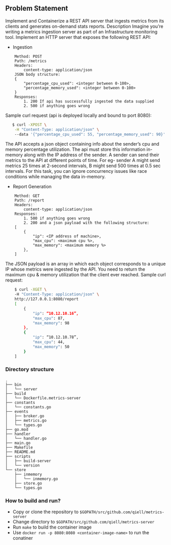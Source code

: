 ## Problem Statement

Implement and Containerize a REST API server that ingests metrics from its clients and generates on-demand stats reports. 
Description 
Imagine you’re writing a metrics ingestion server as part of an Infrastructure monitoring tool. Implement an HTTP server that exposes the following REST API: 
- Ingestion 
```
    Method: POST 
    Path: /metrics 
    Headers: 
        content-type: application/json 
    JSON body structure:
    { 
        "percentage_cpu_used": <integer between 0-100>, 
        "percentage_memory_used": <integer between 0-100> 
    } 
    Responses: 
        1. 200 If api has successfully ingested the data supplied 
        2. 500 if anything goes wrong
``` 

Sample curl request (api is deployed locally and bound to port 8080): 
```bash
   $ curl -XPOST \
    -H "Content-Type: application/json" \ 
    --data '{"percentage_cpu_used": 55, "percentage_memory_used": 90}' \ http://127.0.0.1:8080/metrics
```
   
The API accepts a json object containing info about the sender’s cpu and memory percentage utilization. The api must store this information in-memory along with the IP address of the sender. 
A sender can send their metrics to the API at different points of time. For eg- sender A might send metrics 25 times at 2-second intervals, B might send 500 times at 0.5 sec intervals. For this task, you can ignore concurrency issues like race conditions while managing the data in-memory.

- Report Generation 
```
    Method: GET 
    Path: /report 
    Headers: 
        content-type: application/json 
    Responses: 
        1. 500 if anything goes wrong 
        2. 200 and a json payload with the following structure: 
    [ 
        { 
            "ip": <IP address of machine>, 
            "max_cpu": <maximum cpu %>, 
            "max_memory": <maximum memory %> 
        }, 
    ]
``` 

The JSON payload is an array in which each object corresponds to a unique IP whose metrics were ingested by the API. You need to return the maximum cpu & memory utilization that the client ever reached.
Sample curl request: 
```bash
    $ curl -XGET \ 
    -H "Content-Type: application/json" \ 
    http://127.0.0.1:8080/report 
    [ 
        { 
            "ip": “10.12.10.16”, 
            "max_cpu": 87, 
            "max_memory": 98 
        }, 
        { 
            "ip": “10.12.10.78”, 
            "max_cpu": 44, 
            "max_memory": 50 
        } 
    ] 
```

### Directory structure
```tree
.
├── bin
│   └── server
├── build
│   └── Dockerfile.metrics-server
├── constants
│   └── constants.go
├── events
│   ├── broker.go
│   ├── metrics.go
│   └── types.go
├── go.mod
├── handler
│   └── handler.go
├── main.go
├── Makefile
├── README.md
├── scripts
│   ├── build-server
│   └── version
└── store
    ├── inmemory
    │   └── inmemory.go
    ├── store.go
    └── types.go

```

### How to build and run? 
- Copy or clone the repository to `$GOPATH/src/github.com/qiell/metrics-server`
- Change directory to `$GOPATH/src/github.com/qiell/metrics-server`
- Run `make` to build the container image
- Use `docker run -p 8080:8080 <container-image-name>` to run the conatiner 
